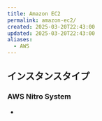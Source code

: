 ```yaml
---
title: Amazon EC2
permalink: amazon-ec2/
created: 2025-03-20T22:43:00
updated: 2025-03-20T22:43:00
aliases:
  - AWS
---
```

## インスタンスタイプ

### AWS Nitro System

 -
